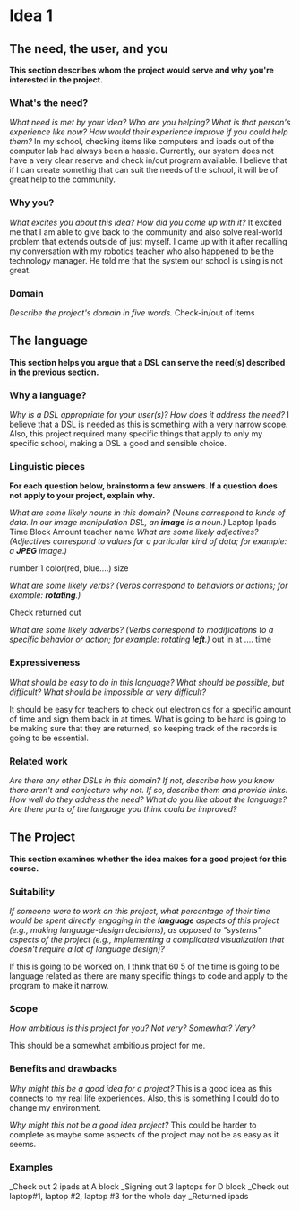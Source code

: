 # Idea 1

## The need, the user, and you
**This section describes whom the project would serve and why you're interested
in the project.**


### What's the need?
_What need is met by your idea? Who are you helping? What is that person's
experience like now? How would their experience improve if you could help 
them?_ In my school, checking items like computers and ipads out of the computer lab had always been a hassle. 
Currently, our system does not have a very clear reserve and check in/out program available. I believe that if I can create somethig that can suit the needs of the school, it will be of great help to the community. 


### Why you?
_What excites you about this idea? How did you come up with it?_
It excited me that I am able to give back to the community and also solve real-world problem that extends outside of just myself. I came up with it after recalling my conversation with my robotics teacher who also happened to be the technology manager. He told me that the system our school is using is not great.

### Domain
_Describe the project's domain in five words._
Check-in/out of items

## The language
**This section helps you argue that a DSL can serve the need(s) described in
the previous section.**

### Why a language?
_Why is a DSL appropriate for your user(s)? How does it address the need?_
I believe that a DSL is needed as this is something with a very narrow scope. Also, this project required many specific things that apply to only my specific school, making a DSL a good and sensible choice. 

### Linguistic pieces
**For each question below, brainstorm a few answers. If a question does not
apply to your project, explain why.**

_What are some likely nouns in this domain? (Nouns correspond to kinds of
data. In our image manipulation DSL, an **image** is a noun.)_
Laptop
Ipads
Time
Block
Amount
teacher name
_What are some likely adjectives? (Adjectives correspond to values for a
particular kind of data; for example: a **JPEG** image.)_ 

number 1
color(red, blue....)
size

_What are some likely verbs? (Verbs correspond to behaviors or actions; for
example: **rotating**.)_

Check 
returned
out


_What are some likely adverbs? (Verbs correspond to modifications to a specific
behavior or action; for example: rotating **left**.)_
out
in
at .... time



### Expressiveness
_What should be easy to do in this language? What should be possible, but
difficult? What should be impossible or very difficult?_

It should be easy for teachers to check out electronics for a specific amount of time and sign them back in at times. 
What is going to be hard is going to be making sure that they are returned, so keeping track of the records is going to be essential. 

### Related work
_Are there any other DSLs in this domain? If not, describe how you know there
aren't and conjecture why not. If so, describe them and provide links. How well
do they address the need? What do you like about the language? Are there parts
of the language you think could be improved?_


## The Project
**This section examines whether the idea makes for a good project for this
course.**

### Suitability
_If someone were to work on this project, what percentage of their time would be
spent directly engaging in the **language** aspects of this project (e.g.,
making language-design decisions), as opposed to "systems" aspects of the
project (e.g., implementing a complicated visualization that doesn't require a
lot of language design)?_

If this is going to be worked on, I think that 60
5 of the time is going to be language related as there are many specific things to code and apply to the program to make it narrow. 
### Scope
_How ambitious is this project for you? Not very? Somewhat? Very?_

This should be a somewhat ambitious project for me. 

### Benefits and drawbacks
_Why might this be a good idea for a project?_ 
This is a good idea as this connects to my real life experiences. Also, this is something I could do to change my environment. 

_Why might this not be a good idea project?_
This could be harder to complete as maybe some aspects of the project may not be as easy as it seems. 

### Examples
_Check out 2 ipads at A block
_Signing out 3 laptops for D block
_Check out laptop#1, laptop #2, laptop #3 for the whole day
_Returned ipads 
